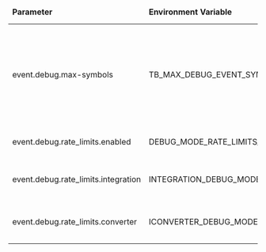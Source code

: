 <table>
  <thead>
      <tr>
          <td style="width: 25%"><b>Parameter</b></td><td style="width: 30%"><b>Environment Variable</b></td><td style="width: 15%"><b>Default Value</b></td><td style="width: 30%"><b>Description</b></td>
      </tr>
  </thead>
  <tbody>
      <tr>
          <td>event.debug.max-symbols</td>
          <td>TB_MAX_DEBUG_EVENT_SYMBOLS</td>
          <td>4096</td>
          <td>Maximum number of symbols per debug event. The event content will be truncated if needed.</td>
      </tr>
      <tr>
          <td>event.debug.rate_limits.enabled</td>
          <td>DEBUG_MODE_RATE_LIMITS_PER_TENANT_ENABLED</td>
          <td>true</td>
          <td>If true rate limits will be active</td>
      </tr>
      <tr>
          <td>event.debug.rate_limits.integration</td>
          <td>INTEGRATION_DEBUG_MODE_RATE_LIMITS_PER_TENANT</td>
          <td>50000:3600</td>
          <td>No more than 50000 messages per hour</td>
      </tr>
      <tr>
          <td>event.debug.rate_limits.converter</td>
          <td>ICONVERTER_DEBUG_MODE_RATE_LIMITS_PER_TENANT</td>
          <td>50000:3600</td>
          <td>No more than 50000 messages per hour</td>
      </tr>
  </tbody>
</table>
